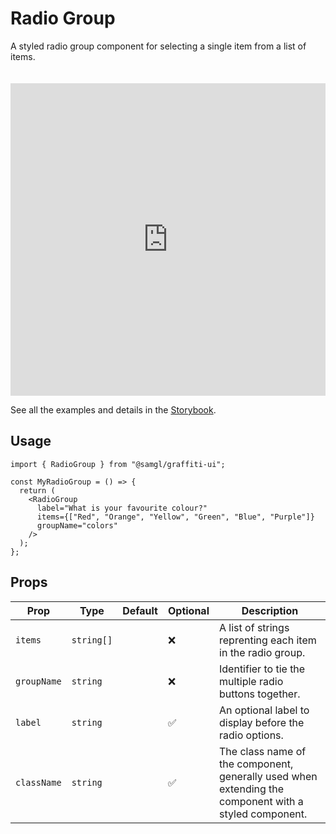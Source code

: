 # Radio Group

A styled radio group component for selecting a single item from a list of items.

<iframe src="https://samhynds.github.io/graffiti-ui/storybook?path=/story/forms-radio-group--radio-group-with-label&viewMode=story&shortcuts=false&singleStory=true"
     style="width:100%; height:500px; border:0; margin-top: 20px;"
     title="graffiti-radio-group-example-1"
   ></iframe>

See all the examples and details in the [Storybook](https://samhynds.github.io/graffiti-ui/storybook?path=/docs/forms-radio-group--docs).

## Usage

```tsx
import { RadioGroup } from "@samgl/graffiti-ui";

const MyRadioGroup = () => {
  return (
    <RadioGroup
      label="What is your favourite colour?"
      items={["Red", "Orange", "Yellow", "Green", "Blue", "Purple"]}
      groupName="colors"
    />
  );
};
```

## Props

| Prop        | Type       | Default | Optional | Description                                                                                           |
| ----------- | ---------- | ------- | -------- | ----------------------------------------------------------------------------------------------------- |
| `items`     | `string[]` |         | ❌       | A list of strings reprenting each item in the radio group.                                            |
| `groupName` | `string`   |         | ❌       | Identifier to tie the multiple radio buttons together.                                                |
| `label`     | `string`   |         | ✅       | An optional label to display before the radio options.                                                |
| `className` | `string`   |         | ✅       | The class name of the component, generally used when extending the component with a styled component. |
